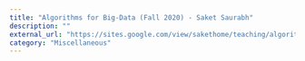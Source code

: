 ```yaml
---
title: "Algorithms for Big-Data (Fall 2020) - Saket Saurabh"
description: ""
external_url: "https://sites.google.com/view/sakethome/teaching/algorithms-for-big-data-fall-2020"
category: "Miscellaneous"
---
```

